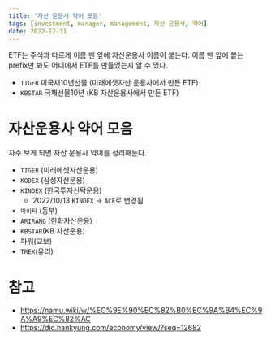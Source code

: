 ```yaml
---
title: '자산 운용사 약어 모음'
tags: [investment, manager, management, 자산 운용사, 약어]
date: 2022-12-31
---
```


ETF는 주식과 다르게 이름 맨 앞에 자산운용사 이름이 붙는다. 이름 맨 앞에 붙는 prefix만 봐도 어디에서 ETF를 만들었는지 알 수 있다. 

- `TIGER` 미국채10년선물 (미래에셋자산 운용사에서 만든 ETF)
- `KBSTAR` 국채선물10년 (KB 자산운용사에서 만든 ETF)

# 자산운용사 약어 모음

자주 보게 되면 자산 운용사 약어를 정리해둔다. 

- `TIGER` (미래에셋자산운용)
- `KODEX` (삼성자산운용)
- `KINDEX` (한국투자신탁운용)
  - 2022/10/13 `KINDEX` -> `ACE`로 변경됨
- `마이티` (동부)
- `ARIRANG` (한화자산운용)
- `KBSTAR`(KB 자산운용)
- 파워(교보)
- `TREX`(유리)

# 참고

- https://namu.wiki/w/%EC%9E%90%EC%82%B0%EC%9A%B4%EC%9A%A9%EC%82%AC
- https://dic.hankyung.com/economy/view/?seq=12682
